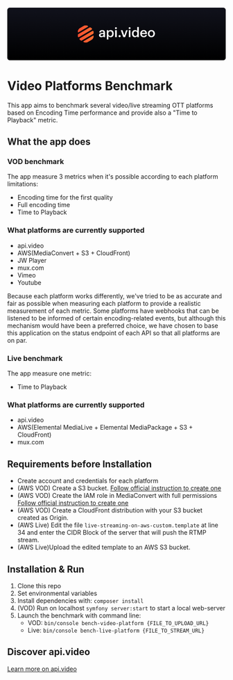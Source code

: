 ![](https://github.com/apivideo/API_OAS_file/blob/master/apivideo_banner.png)

# Video Platforms Benchmark

This app aims to benchmark several video/live streaming OTT platforms based on Encoding Time performance and provide also a "Time to Playback" metric.

## What the app does
### VOD benchmark
The app measure 3 metrics when it's possible according to each platform limitations:
* Encoding time for the first quality
* Full encoding time
* Time to Playback

### What platforms are currently supported
* api.video
* AWS(MediaConvert + S3 + CloudFront)
* JW Player
* mux.com
* Vimeo
* Youtube

Because each platform works differently, we've tried to be as accurate and fair as possible when measuring each platform to provide a realistic measurement of each metric.
Some platforms have webhooks that can be listened to be informed of certain encoding-related events, but although this mechanism would have been a preferred choice, we have chosen to base this application on the status endpoint of each API so that all platforms are on par.

### Live benchmark
The app measure one metric:
* Time to Playback
### What platforms are currently supported
* api.video
* AWS(Elemental MediaLive + Elemental MediaPackage + S3 + CloudFront)
* mux.com

## Requirements before Installation
* Create account and credentials for each platform
* (AWS VOD) Create a S3 bucket. [Follow official instruction to create one](https://docs.aws.amazon.com/mediaconvert/latest/ug/set-up-file-locations.html)
* (AWS VOD) Create the IAM role in MediaConvert with full permissions [Follow official instruction to create one](https://docs.aws.amazon.com/mediaconvert/latest/ug/creating-the-iam-role-in-mediaconvert-full.html)
* (AWS VOD) Create a CloudFront distribution with your S3 bucket created as Origin.
* (AWS Live) Edit the file `live-streaming-on-aws-custom.template` at line 34 and enter the CIDR Block of the server that will push the RTMP stream.
* (AWS Live)Upload the edited template to an AWS S3 bucket.

## Installation & Run
1. Clone this repo
2. Set environmental variables
3. Install dependencies with: `composer install`
4. (VOD) Run on localhost `symfony server:start` to start a local web-server
5. Launch the benchmark with command line:
    * VOD: `bin/console bench-video-platform {FILE_TO_UPLOAD_URL}`
    * Live: `bin/console bench-live-platform {FILE_TO_STREAM_URL}`

## Discover api.video
[Learn more on api.video](https://api.video/encoding/)
